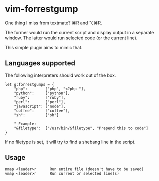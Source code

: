 vim-forrestgump
===============

One thing I miss from textmate? ⌘R and ⌥⌘R.

The former would run the current script and display output in a separate
window. The latter would run selected code (or the current line).

This simple plugin aims to mimic that.

## Languages supported

The following interpreters should work out of the box.

    let g:forrestgumps = {
        "php":        ["php", "<?php "],
        "python":     ["python"],
        "ruby":       ["ruby"],
        "perl":       ["perl"],
        "javascript": ["node"],
        "coffee":     ["coffee"],
        "sh":         ["sh"]
        
        " Example:
        "&filetype":  ["/usr/bin/&filetype", "Prepend this to code"]
    }

If no filetype is set, it will try to find a shebang line in the script.

## Usage

    nmap <leader>r      Run entire file (doesn't have to be saved)
    vmap <leader>r      Run current or selected line(s)
